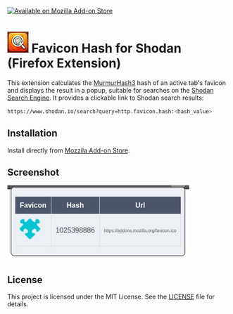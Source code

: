 [![Available on Mozilla Add-on Store](https://img.shields.io/badge/Available%20on-Mozilla%20Add-on%20Store-blue?style=flat-square)](https://addons.mozilla.org/en-GB/firefox/addon/favicon-hash-for-shodan/)

# ![Icon](src/icons/icon-48x48.png) Favicon Hash for Shodan (Firefox Extension)
This extension calculates the [MurmurHash3](https://en.wikipedia.org/wiki/MurmurHash) hash of an active tab's favicon and displays the result in a popup, suitable for searches on the [Shodan Search Engine](https://shodan.io). It provides a clickable link to Shodan search results:

```bash
https://www.shodan.io/search?query=http.favicon.hash:<hash_value>
```
## Installation

Install directly from [Mozzila Add-on Store](https://addons.mozilla.org/en-GB/firefox/addon/favicon-hash-for-shodan/).

## Screenshot

![Favicon Hash for Shodan Screenshot](screenshot/screenshot.jpeg)

## License

This project is licensed under the MIT License. See the [LICENSE](LICENSE) file for details.